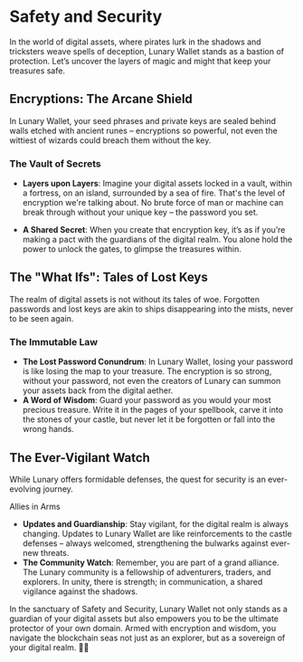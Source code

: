 # Safety and Security

In the world of digital assets, where pirates lurk in the shadows and tricksters weave spells of deception, Lunary Wallet stands as a bastion of protection. Let’s uncover the layers of magic and might that keep your treasures safe.

## Encryptions: The Arcane Shield

In Lunary Wallet, your seed phrases and private keys are sealed behind walls etched with ancient runes – encryptions so powerful, not even the wittiest of wizards could breach them without the key.

### The Vault of Secrets

- **Layers upon Layers**: Imagine your digital assets locked in a vault, within a fortress, on an island, surrounded by a sea of fire. That's the level of encryption we're talking about. No brute force of man or machine can break through without your unique key – the password you set.

- **A Shared Secret**: When you create that encryption key, it’s as if you’re making a pact with the guardians of the digital realm. You alone hold the power to unlock the gates, to glimpse the treasures within.

## The "What Ifs": Tales of Lost Keys

The realm of digital assets is not without its tales of woe. Forgotten passwords and lost keys are akin to ships disappearing into the mists, never to be seen again.

### The Immutable Law

- **The Lost Password Conundrum**: In Lunary Wallet, losing your password is like losing the map to your treasure. The encryption is so strong, without your password, not even the creators of Lunary can summon your assets back from the digital aether.
- **A Word of Wisdom**: Guard your password as you would your most precious treasure. Write it in the pages of your spellbook, carve it into the stones of your castle, but never let it be forgotten or fall into the wrong hands.

## The Ever-Vigilant Watch

While Lunary offers formidable defenses, the quest for security is an ever-evolving journey.

Allies in Arms

- **Updates and Guardianship**: Stay vigilant, for the digital realm is always changing. Updates to Lunary Wallet are like reinforcements to the castle defenses – always welcomed, strengthening the bulwarks against ever-new threats.
- **The Community Watch**: Remember, you are part of a grand alliance. The Lunary community is a fellowship of adventurers, traders, and explorers. In unity, there is strength; in communication, a shared vigilance against the shadows.

In the sanctuary of Safety and Security, Lunary Wallet not only stands as a guardian of your digital assets but also empowers you to be the ultimate protector of your own domain. Armed with encryption and wisdom, you navigate the blockchain seas not just as an explorer, but as a sovereign of your digital realm. 🏰💖
